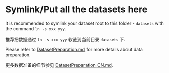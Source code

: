 # Symlink/Put all the datasets here

It is recommended to symlink your dataset root to this folder - `datasets` with the command `ln -s xxx yyy`.

推荐把数据通过 `ln -s xxx yyy` 软链到当前目录 `datasets` 下.

Please refer to [DatasetPreparation.md](../docs/docs/DatasetPreparation.md) for more details about data preparation.

更多数据准备的细节参见 [DatasetPreparation_CN.md](../docs/DatasetPreparation_CN.md).
